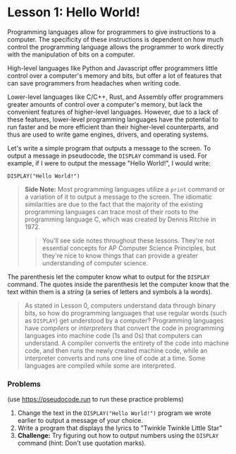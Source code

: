 # Lesson 1: Hello World!

Programming languages allow for programmers to give instructions to a computer. The specificity of these instructions is dependent on how much control the programming language allows the programmer to work directly with the manipulation of bits on a computer.  

High-level languages like Python and Javascript offer programmers little control over a computer's memory and bits, but offer a lot of features that can save programmers from headaches when writing code.  

Lower-level languages like C/C++, Rust, and Assembly offer programmers greater amounts of control over a computer's memory, but lack the convenient features of higher-level languages. However, due to a lack of these features, lower-level programming languages have the potential to run faster and be more efficient than their higher-level counterparts, and thus are used to write game engines, drivers, and operating systems.  

Let's write a simple program that outputs a message to the screen. To output a message in pseudocode, the `DISPLAY` command is used. For example, if I were to output the message "Hello World!", I would write:  

`DISPLAY("Hello World!")`  

> **Side Note:** Most programming languages utilize a `print` command or a variation of it to output a message to the screen. The idiomatic similarities are due to the fact that the majority of the existing programming languages can trace most of their roots to the programming language C, which was created by Dennis Ritchie in 1972.
>> You'll see side notes throughout these lessons. They're not essential concepts for AP Computer Science Principles, but they're nice to know things that can provide a greater understanding of computer science.  

The parenthesis let the computer know what to output for the `DISPLAY` command. The quotes inside the parenthesis let the computer know that the text within them is a *string* (a series of letters and symbols à la words).

> As stated in Lesson 0, computers understand data through binary bits, so how do programming languages that use regular words (such as `DISPLAY`) get understood by a computer? Programming languages have *compilers* or *interpreters* that convert the code in programming languages into machine code (1s and 0s) that computers can understand. A compiler converts the entirety of the code into machine code, and then runs the newly created machine code, while an interpreter converts and runs one line of code at a time. Some languages are compiled while some are interpreted.  

### Problems  

(use https://pseudocode.run to run these practice problems)

1. Change the text in the `DISPLAY("Hello World!")` program we wrote earlier to output a message of your choice.
2. Write a program that displays the lyrics to "Twinkle Twinkle Little Star"
3. **Challenge:** Try figuring out how to output numbers using the `DISPLAY` command (hint: Don't use quotation marks).
